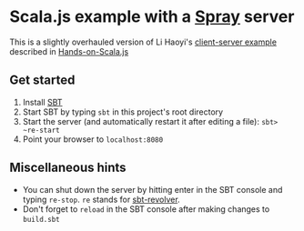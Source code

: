 # Scala.js example with a [Spray](http://spray.io/) server

This is a slightly overhauled version of Li Haoyi's [client-server example](https://github.com/lihaoyi/hands-on-scala-js/tree/master/examples/crossBuilds/clientserver2) described in [Hands-on-Scala.js](http://www.lihaoyi.com/hands-on-scala-js/#IntegratingClient-Server)

## Get started

1. Install [SBT](http://www.scala-sbt.org/)
2. Start SBT by typing `sbt` in this project's root directory
3. Start the server (and automatically restart it after editing a file): `sbt> ~re-start`
4. Point your browser to `localhost:8080`

## Miscellaneous hints

- You can shut down the server by hitting enter in the SBT console and typing `re-stop`. `re` stands for [sbt-revolver](https://github.com/spray/sbt-revolver).
- Don't forget to `reload` in the SBT console after making changes to `build.sbt`

